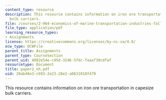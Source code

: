 ```yaml
---
content_type: resource
description: This resource contains information on iron ore transportation in capesize
  bulk carriers.
file: /courses/2-964-economics-of-marine-transportation-industries-fall-2006/20ab48e3c6932e2328e2a0631010f479_paper2_nh.pdf
file_type: application/pdf
learning_resource_types:
- Assignments
license: https://creativecommons.org/licenses/by-nc-sa/4.0/
ocw_type: OCWFile
parent_title: Assignments
parent_type: CourseSection
parent_uid: 4002e54e-c95d-3246-5fdc-faaaf30cdfaf
resourcetype: Document
title: paper2_nh.pdf
uid: 20ab48e3-c693-2e23-28e2-a0631010f479
---
```

This resource contains information on iron ore transportation in capesize bulk carriers.